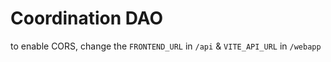 # Coordination DAO

to enable CORS, change the `FRONTEND_URL` in `/api` & `VITE_API_URL` in `/webapp`
